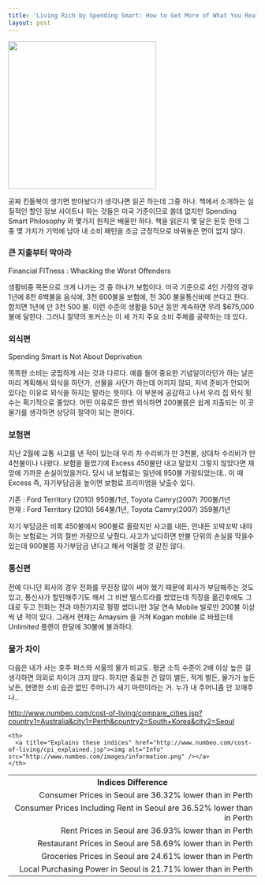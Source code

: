 ```yaml
---
title: 'Living Rich by Spending Smart: How to Get More of What You Really Want'
layout: post
---
```

<div id="toc"></div>
<img class="aligncenter" alt="" src="http://ecx.images-amazon.com/images/I/61rL37KaAjL._BO2,204,203,200_PIsitb-sticker-arrow-click,TopRight,35,-76_AA278_PIkin4,BottomRight,-64,22_AA300_SH20_OU01_.jpg" width="300" height="300" />

공짜 킨들북이 생기면 받아놨다가 생각나면 읽곤 하는데 그중 하나. 책에서 소개하는 실질적인 할인 정보 사이트나 하는 것들은 미국 기준이므로 쓸데 없지만 Spending Smart Philosophy 와 몇가지 원칙은 배울만 하다. 책을 읽은지 몇 달은 된듯 한데 그 중 몇 가지가 기억에 남아 내 소비 패턴을 조금 긍정적으로 바꿔놓은 면이 없지 않다.

### 큰 지출부터 막아라 ###

Financial FITness : Whacking the Worst Offenders

생활비중 목돈으로 크게 나가는 것 중 하나가 보험이다. 미국 기준으로 4인 가정의 경우 1년에 8천 6백불을 음식에, 3천 600불을 보험에, 천 300 불을통신비에 쓴다고 한다. 합치면 1년에 만 3천 500 불. 이런 수준의 생활을 50년 동안 계속하면 무려 $675,000 불에 달한다. 그러니 절약의 포커스는 이 세 가지 주요 소비 주체를 공략하는 데 있다.

### 외식편 ###

Spending Smart is Not About Deprivation

똑똑한 소비는 궁핍하게 사는 것과 다르다. 예를 들어 중요한 기념일이라던가 하는 날은 미리 계획해서 외식을 하던가, 선물을 사던가 하는데 아끼지 않되, 저녁 준비가 안되어 있다는 이유로 외식을 하지는 말라는 뜻이다. 이 부분에 공감하고 나서 우리 집 외식 횟수는 획기적으로 줄었다. 어떤 이유로든 한번 외식하면 200불쯤은 쉽게 지출되는 이 곳 물가를 생각하면 상당히 절약이 되는 편이다.

### 보험편 ###

지난 2월에 교통 사고를 낸 적이 있는데 우리 차 수리비가 만 3천불, 상대차 수리비가 만 4천불이나 나왔다. 보험을 들었기에 Excess 450불만 내고 말았지 그렇지 않았다면 재앙에 가까운 손실이었을거다. 당시 내 보험료는 일년에 950불 가량되었는데.. 이 때 Excess 즉, 자기부담금을 높이면 보험료 프리미엄을 낮출수 있다.

기존 : Ford Territory (2010) 950불/1년, Toyota Camry(2007) 700불/1년  
현재 : Ford Territory (2010) 564불/1년, Toyota Camry(2007) 359불/1년

자기 부담금은 비록 450불에서 900불로 올랐지만 사고를 내든, 안내든 꼬박꼬박 내야 하는 보험료는 거의 절반 가량으로 낮췄다. 사고가 났다하면 만불 단위의 손실을 막을수 있는데 900불쯤 자기부담금 낸다고 해서 억울할 것 같진 않다.

### 통신편 ###

전에 다니던 회사의 경우 전화를 무진장 많이 써야 했기 때문에 회사가 부담해주는 것도 있고, 통신사가 할인해주기도 해서 그 비싼 텔스트라를 썼었는데 직장을 옮긴후에도 그대로 두고 전화는 전과 마찬가지로 펑펑 썼더니만 3달 연속 Mobile 빌로만 200불 이상씩 낸 적이 있다. 그래서 현재는 Amaysim 을 거쳐 Kogan mobile 로 바꿨는데 Unlimited 플랜이 한달에 30불에 불과하다.

### 물가 차이 ###

다음은 내가 사는 호주 퍼스와 서울의 물가 비교도. 평균 소득 수준이 2배 이상 높은 걸 생각하면 의외로 차이가 크지 않다. 하지만 중요한 건 많이 벌든, 적게 벌든, 물가가 높든 낮든, 현명한 소비 습관 없인 주머니가 새기 마련이라는 거. 누가 내 주머니좀 안 꼬매주나..

<http://www.numbeo.com/cost-of-living/compare_cities.jsp?country1=Australia&city1=Perth&country2=South+Korea&city2=Seoul>

<table>
  <tr>
    <th>
      Indices Difference
    </th>
    
    <th>
      <a title="Explains these indices" href="http://www.numbeo.com/cost-of-living/cpi_explained.jsp"><img alt="Info" src="http://www.numbeo.com/images/information.png" /></a>
    </th>
  </tr>
  
  <tr>
    <td colspan="2" align="right">
      Consumer Prices in Seoul are 36.32% lower than in Perth
    </td>
  </tr>
  
  <tr>
    <td colspan="2" align="right">
      Consumer Prices Including Rent in Seoul are 36.52% lower than in Perth
    </td>
  </tr>
  
  <tr>
    <td colspan="2" align="right">
      Rent Prices in Seoul are 36.93% lower than in Perth
    </td>
  </tr>
  
  <tr>
    <td colspan="2" align="right">
      Restaurant Prices in Seoul are 58.69% lower than in Perth
    </td>
  </tr>
  
  <tr>
    <td colspan="2" align="right">
      Groceries Prices in Seoul are 24.61% lower than in Perth
    </td>
  </tr>
  
  <tr>
    <td colspan="2" align="right">
      Local Purchasing Power in Seoul is 21.71% lower than in Perth
    </td>
  </tr>
</table>

&nbsp;